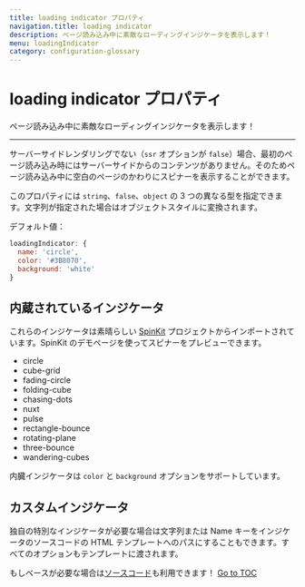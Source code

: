 ```yaml
---
title: loading indicator プロパティ
navigation.title: loading indicator
description: ページ読み込み中に素敵なローディングインジケータを表示します！
menu: loadingIndicator
category: configuration-glossary
---
```

# loading indicator プロパティ

ページ読み込み中に素敵なローディングインジケータを表示します！

---

サーバーサイドレンダリングでない（`ssr` オプションが `false`）場合、最初のページ読み込み時にはサーバーサイドからのコンテンツがありません。そのためページ読み込み中に空白のページのかわりにスピナーを表示することができます。

このプロパティには `string`、`false`、`object` の 3 つの異なる型を指定できます。文字列が指定された場合はオブジェクトスタイルに変換されます。

デフォルト値：

```js
loadingIndicator: {
  name: 'circle',
  color: '#3B8070',
  background: 'white'
}
```

## 内蔵されているインジケータ

これらのインジケータは素晴らしい [SpinKit](http://tobiasahlin.com/spinkit) プロジェクトからインポートされています。SpinKit のデモページを使ってスピナーをプレビューできます。

- circle
- cube-grid
- fading-circle
- folding-cube
- chasing-dots
- nuxt
- pulse
- rectangle-bounce
- rotating-plane
- three-bounce
- wandering-cubes

内臓インジケータは `color` と `background` オプションをサポートしています。

## カスタムインジケータ

独自の特別なインジケータが必要な場合は文字列または Name キーをインジケータのソースコードの HTML テンプレートへのパスにすることもできます。すべてのオプションもテンプレートに渡されます。

もしベースが必要な場合は[ソースコード](https://github.com/nuxt/nuxt.js/tree/dev/packages/vue-app/template/views/loading)も利用できます！
<span style='float: footnote;'><a href="../index.html#toc">Go to TOC</a></span>
